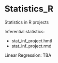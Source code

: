 # Statistics_R
Statistics in R projects

Inferential statistics:
* stat_inf_project.hmtl
* stat_inf_project.rmd

Linear Regression:
TBA
